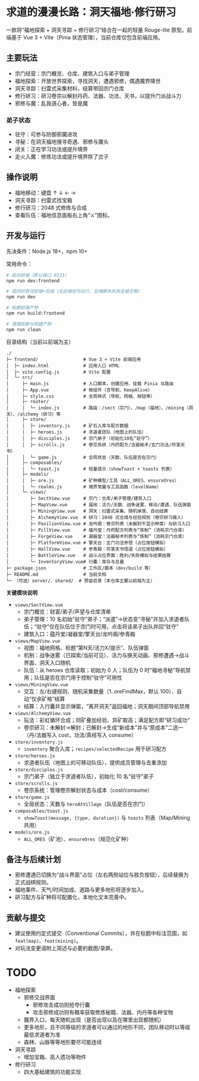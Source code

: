 # 求道的漫漫长路：洞天福地·修行研习

一款将“福地探索 + 洞天寻踪 + 修行研习”结合在一起的轻量 Rouge-lite 原型。前端基于 Vue 3 + Vite（Pinia 状态管理），当前仓库仅包含前端应用。

## 主要玩法

- 宗门经营：宗门概览、仓库、建筑入口与弟子管理
- 福地探索：开放世界探索，寻找洞天，遭遇邪修，偶遇魔界降世
- 洞天寻踪：扫雷式采集材料，结算带回宗门仓库
- 修行研习：研习卷宗以解封丹药、法器、功法、天书，以提升门派战斗力
- 邪修与魔：乱我道心者，皆是魔

### 弟子状态

- 驻守：可参与防御邪魔进攻
- 寻秘：在洞天福地搜寻奇遇、邪修与魔头
- 闭关：正在学习功法或提升境界
- 走火入魔：修炼功法或提升境界除了岔子

## 操作说明

- 福地移动：键盘 ↑ ↓ ← →
- 洞天寻踪：扫雷式找宝箱
- 修行研习：2048 式修炼与合成
- 查看队伍：福地信息面板右上角“⚔️”图标。

## 开发与运行

先决条件：Node.js 18+，npm 10+

常用命令：

```bash
# 启动前端（默认端口 8123）
npm run dev:frontend

# 或同时尝试前端+后端（无后端也可运行，后端脚本失败会被忽略）
npm run dev

# 构建前端产物
npm run build:frontend

# 清理依赖与构建产物
npm run clean
```

目录结构（当前以前端为主）

```
./
├─ frontend/                 # Vue 3 + Vite 前端应用
│  ├─ index.html             # 应用入口 HTML
│  ├─ vite.config.js         # Vite 配置
│  └─ src/
│     ├─ main.js             # 入口脚本，创建应用、挂载 Pinia 与路由
│     ├─ App.vue             # 根组件（含导航、KeepAlive）
│     ├─ style.css           # 全局样式（导航、网格、按钮等）
│     ├─ router/
│     │  └─ index.js         # 路由：/sect（宗门）、/map（福地）、/mining（洞天）、/alchemy（研习）等
│     ├─ store/
│     │  ├─ inventory.js     # 矿石入库与配方数据
│     │  ├─ heroes.js        # 求道者团队（地图上的队伍）
│     │  ├─ disciples.js     # 宗门弟子（初始化10名“驻守”）
│     │  ├─ scrolls.js       # 卷宗系统（丹药配方/法器秘术/玄门功法/符箓天书）
│     │  └─ game.js          # 全局状态（天数、队伍是否在宗门）
│     ├─ composables/
│     │  └─ toast.js         # 轻量提示（showToast + toasts 列表）
│     ├─ models/
│     │  ├─ ore.js           # 矿种模型/工具（ALL_ORES、ensureOres）
│     │  └─ realms.js        # 境界常量与工具函数（levelName）
│     └─ views/
│        ├─ SectView.vue     # 宗门：仓库/弟子管理/建筑入口
│        ├─ MapView.vue      # 福地：活力/天数、战争迷雾、移动/遭遇、队伍弹窗
│        ├─ MiningView.vue   # 洞天：扫雷式采集、随机掉落、自动结算
│        ├─ AlchemyView.vue  # 研习：2048 式合成与经验规则（卷宗研习接入）
│        ├─ PavilionView.vue # 龙吟阁：卷宗列表（未解封不显示种类）与研习入口
│        ├─ PillView.vue     # 蕴丹堂：丹药配方列表与“炼制”（消耗宗门仓库）
│        ├─ ForgeView.vue    # 凝器堂：法器秘术列表与“炼制”（消耗宗门仓库）
│        ├─ PlatformView.vue # 擎天台：玄门功法参悟（占位按钮模拟）
│        ├─ HallView.vue     # 参青殿：符箓天书悟道（占位按钮模拟）
│        ├─ BattleView.vue   # 战斗占位界面：胜利/失败模拟与结果结算
│        └─ InventoryView.vue# 行囊：库存与总量
├─ package.json              # 工作区/脚本（dev/build 等）
├─ README.md                 # 当前文档
└─ （可选）server/、shared/  # 预留目录（本仓库主要以前端为主）
```

**关键模块说明**

- `views/SectView.vue`
  - 宗门概览：财富/弟子/声望与仓库清单
  - 弟子管理：10 名初始“驻守”弟子；“派遣”→状态变“寻秘”并加入求道者队伍；“驻守”仅在队伍位于宗门时可用，点击将该弟子出队并回“驻守”
  - 建筑入口：蕴丹堂/凝器堂/擎天台/龙吟阁/参青殿
- `views/MapView.vue`
  - 视图：福地网格、标题“第N天/活力X/提示”、队伍弹窗
  - 机制：战争迷雾（已探索/当前可见）、活力与换天动画、邪修遭遇→战斗界面、洞天入口随机
  - 队伍：从 heroes 仓库读取；初始为 0 人；队伍为 0 时“福地寻秘”导航禁用；队伍是否在宗门用于控制“驻守”可用性
- `views/MiningView.vue`
  - 交互：左/右键规则、随机采集数量（1..oreFindMax，默认 100）、自动“仅余矿格”结算
  - 结算：入行囊并显示弹窗，“离开洞天”返回福地；洞天期间顶部导航禁用
- `views/AlchemyView.vue`
  - 玩法：彩虹循环合成；同矿叠加经验、异矿取高；满足配方即“研习成功”
  - 卷宗研习：未解封→解封；已解封→生成“新成本”并与“原成本”二选一（丹/法器写入 cost，功法/真经写入 consume）
- `store/inventory.js`
  - `inventory` 聚合入库；`recipes/selectedRecipe` 用于研习配方
- `store/heroes.js`
  - 求道者队伍（地图上的可移动队伍），提供成员管理与去重添加
- `store/disciples.js`
  - 宗门弟子（独立于求道者队伍），初始化 10 名“驻守”弟子
- `store/scrolls.js`
  - 卷宗系统：管理卷宗解封状态与成本（cost/consume）
- `store/game.js`
  - 全局状态：天数与 `heroAtVillage`（队伍是否在宗门）
- `composables/toast.js`
  - `showToast(message, {type, duration})` 与 `toasts` 列表（Map/Mining 共用）
- `models/ore.js`
  - `ALL_ORES`（矿池）、`ensureOres`（规范化矿种）

## 备注与后续计划

- 邪修遭遇已切换为“战斗界面”占位（左右两侧站位与胜负按钮），后续替换为正式战棋规则。
- 福地事件、天气/时间加成、道路与更多地形将逐步加入。
- 研习配方与矿种将可配置化，本地化文本完善中。

## 贡献与提交

- 建议使用约定式提交（Conventional Commits），并在标题中标注范围，如 `feat(map)`、`feat(mining)`。
- 对玩法变更请附上简述与必要的截图/录屏。

# TODO

- 福地探索
  + 邪修交战界面
    * 邪修攻击成功则抢夺行囊
    * 攻击邪修成功则有概率获取修炼秘籍、法器、内丹等各种宝物
  + 魔界入口，每天随机出现（是否出现以及在哪里出现都随机）
  + 更多地形，且不同等级的求道者可以通过的地形不同，团队移动时以等级最低求道者为准
  + 森林、山脉等等地形要尽可能连续
- 洞天寻踪
  + 增加宝箱、高人遗功等物件
- 修行研习
  + 四大基础建筑的功能实现
